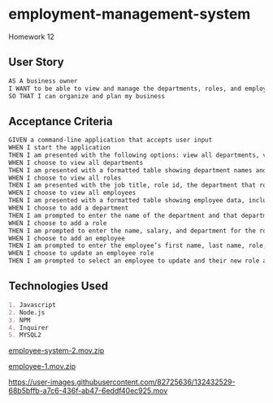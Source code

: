 
# employment-management-system
Homework 12

## User Story

```md
AS A business owner
I WANT to be able to view and manage the departments, roles, and employees in my company
SO THAT I can organize and plan my business
```

## Acceptance Criteria

```md
GIVEN a command-line application that accepts user input
WHEN I start the application
THEN I am presented with the following options: view all departments, view all roles, view all employees, add a department, add a role, add an employee, and update an employee role
WHEN I choose to view all departments
THEN I am presented with a formatted table showing department names and department ids
WHEN I choose to view all roles
THEN I am presented with the job title, role id, the department that role belongs to, and the salary for that role
WHEN I choose to view all employees
THEN I am presented with a formatted table showing employee data, including employee ids, first names, last names, job titles, departments, salaries, and managers that the employees report to
WHEN I choose to add a department
THEN I am prompted to enter the name of the department and that department is added to the database
WHEN I choose to add a role
THEN I am prompted to enter the name, salary, and department for the role and that role is added to the database
WHEN I choose to add an employee
THEN I am prompted to enter the employee’s first name, last name, role, and manager, and that employee is added to the database
WHEN I choose to update an employee role
THEN I am prompted to select an employee to update and their new role and this information is updated in the database
```
## Technologies Used

```md
1. Javascript
2. Node.js
3. NPM
4. Inquirer
5. MYSQL2
```

[employee-system-2.mov.zip](https://github.com/Kanema2021/employee-management/files/7125199/employee-system-2.mov.zip)

[employee-1.mov.zip](https://github.com/Kanema2021/employee-management/files/7125189/employee-1.mov.zip)

https://user-images.githubusercontent.com/82725636/132432529-68b5bffb-a7c6-436f-ab47-6eddf40ec925.mov
